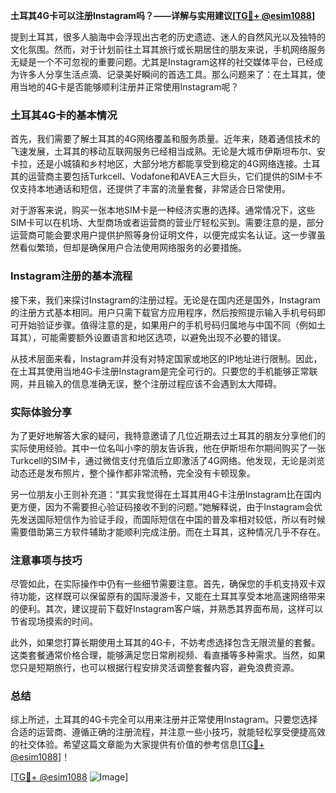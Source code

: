 **土耳其4G卡可以注册Instagram吗？——详解与实用建议[[TG💪+ @esim1088](https://t.me/s/esim1088)]**

提到土耳其，很多人脑海中会浮现出古老的历史遗迹、迷人的自然风光以及独特的文化氛围。然而，对于计划前往土耳其旅行或长期居住的朋友来说，手机网络服务无疑是一个不可忽视的重要问题。尤其是Instagram这样的社交媒体平台，已经成为许多人分享生活点滴、记录美好瞬间的首选工具。那么问题来了：在土耳其，使用当地的4G卡是否能够顺利注册并正常使用Instagram呢？

### 土耳其4G卡的基本情况

首先，我们需要了解土耳其的4G网络覆盖和服务质量。近年来，随着通信技术的飞速发展，土耳其的移动互联网服务已经相当成熟。无论是大城市伊斯坦布尔、安卡拉，还是小城镇和乡村地区，大部分地方都能享受到稳定的4G网络连接。土耳其的运营商主要包括Turkcell、Vodafone和AVEA三大巨头，它们提供的SIM卡不仅支持本地通话和短信，还提供了丰富的流量套餐，非常适合日常使用。

对于游客来说，购买一张本地SIM卡是一种经济实惠的选择。通常情况下，这些SIM卡可以在机场、大型商场或者运营商的营业厅轻松买到。需要注意的是，部分运营商可能会要求用户提供护照等身份证明文件，以便完成实名认证。这一步骤虽然看似繁琐，但却是确保用户合法使用网络服务的必要措施。

### Instagram注册的基本流程

接下来，我们来探讨Instagram的注册过程。无论是在国内还是国外，Instagram的注册方式基本相同。用户只需下载官方应用程序，然后按照提示输入手机号码即可开始验证步骤。值得注意的是，如果用户的手机号码归属地与中国不同（例如土耳其），可能需要额外设置语言和地区选项，以避免出现不必要的错误。

从技术层面来看，Instagram并没有对特定国家或地区的IP地址进行限制。因此，在土耳其使用当地4G卡注册Instagram是完全可行的。只要您的手机能够正常联网，并且输入的信息准确无误，整个注册过程应该不会遇到太大障碍。

### 实际体验分享

为了更好地解答大家的疑问，我特意邀请了几位近期去过土耳其的朋友分享他们的实际使用经验。其中一位名叫小李的朋友告诉我，他在伊斯坦布尔期间购买了一张Turkcell的SIM卡，通过微信支付充值后立即激活了4G网络。他发现，无论是浏览动态还是发布照片，整个操作都非常流畅，完全没有卡顿现象。

另一位朋友小王则补充道：“其实我觉得在土耳其用4G卡注册Instagram比在国内更方便，因为不需要担心验证码接收不到的问题。”她解释说，由于Instagram会优先发送国际短信作为验证手段，而国际短信在中国的普及率相对较低，所以有时候需要借助第三方软件辅助才能顺利完成注册。而在土耳其，这种情况几乎不存在。

### 注意事项与技巧

尽管如此，在实际操作中仍有一些细节需要注意。首先，确保您的手机支持双卡双待功能，这样既可以保留原有的国际漫游卡，又能在土耳其享受本地高速网络带来的便利。其次，建议提前下载好Instagram客户端，并熟悉其界面布局，这样可以节省现场摸索的时间。

此外，如果您打算长期使用土耳其的4G卡，不妨考虑选择包含无限流量的套餐。这类套餐通常价格合理，能够满足您日常刷视频、看直播等多种需求。当然，如果您只是短期旅行，也可以根据行程安排灵活调整套餐内容，避免浪费资源。

### 总结

综上所述，土耳其的4G卡完全可以用来注册并正常使用Instagram。只要您选择合适的运营商、遵循正确的注册流程，并注意一些小技巧，就能轻松享受便捷高效的社交体验。希望这篇文章能为大家提供有价值的参考信息[[TG💪+ @esim1088](https://t.me/s/esim1088)]！

[[TG💪+ @esim1088](https://t.me/s/esim1088) ![Image](https://i.postimg.cc/4NQfJmqS/Snipaste-2025-05-13-00-14-12.png)]